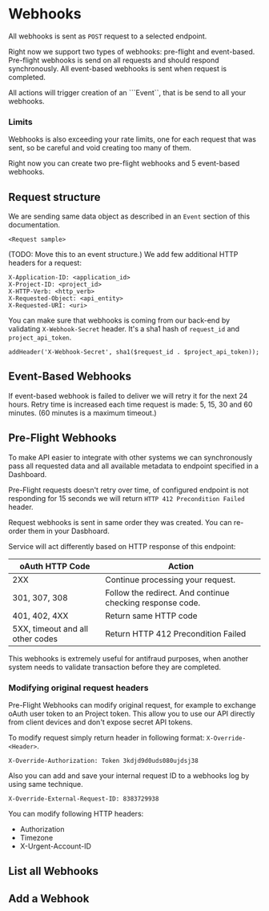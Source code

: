 # Webhooks

All webhooks is sent as ```POST``` request to a selected endpoint.

Right now we support two types of webhooks: pre-flight and event-based. Pre-flight webhooks is send on all requests and should respond synchronously. All event-based webhooks is sent when request is completed.

All actions will trigger creation of an ```Event``, that is be send to all your webhooks.

### Limits

Webhooks is also exceeding your rate limits, one for each request that was sent, so be careful and void creating too many of them.

Right now you can create two pre-flight webhooks and 5 event-based webhooks.

## Request structure

We are sending same data object as described in an ```Event``` section of this documentation.

```
<Request sample>
```

(TODO: Move this to an event structure.)
We add few additional HTTP headers for a request:

```
X-Application-ID: <application_id>
X-Project-ID: <project_id>
X-HTTP-Verb: <http_verb>
X-Requested-Object: <api_entity>
X-Requested-URI: <uri>
```

You can make sure that webhooks is coming from our back-end by validating ```X-Webhook-Secret``` header. It's a sha1 hash of ```request_id``` and ```project_api_token```.
```
addHeader('X-Webhook-Secret', sha1($request_id . $project_api_token));
```

## Event-Based Webhooks

If event-based webhook is failed to deliver we will retry it for the next 24 hours. Retry time is increased each time request is made: 5, 15, 30 and 60 minutes. (60 minutes is a maximum timeout.)

## Pre-Flight Webhooks

To make API easier to integrate with other systems we can synchronously pass all requested data and all available metadata to endpoint specified in a Dashboard.

Pre-Flight requests doesn't retry over time, of configured endpoint is not responding for 15 seconds we will return ```HTTP 412 Precondition Failed``` header.

Request webhooks is sent in same order they was created. You can re-order them in your Dasbhoard.

Service will act differently based on HTTP response of this endpoint:

oAuth HTTP Code | Action
--------- | -----------
2XX | Continue processing your request.
301, 307, 308 | Follow the redirect. And continue checking response code.
401, 402, 4XX | Return same HTTP code
5XX, timeout and all other codes | Return HTTP 412 Precondition Failed

This webhooks is extremely useful for antifraud purposes, when another system needs to validate transaction before they are completed.

### Modifying original request headers

Pre-Flight Webhooks can modify original request, for example to exchange oAuth user token to an Project token. This allow you to use our API directly from client devices and don't expose secret API tokens.

To modify request simply return header in following format: ```X-Override-<Header>```.

```
X-Override-Authorization: Token 3kdjd9d0uds080ujdsj38
```

Also you can add and save your internal request ID to a webhooks log by using same technique.

```
X-Override-External-Request-ID: 8383729938
```

You can modify following HTTP headers:

- Authorization
- Timezone
- X-Urgent-Account-ID

## List all Webhooks

## Add a Webhook
